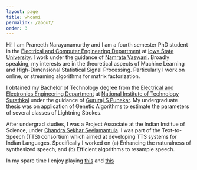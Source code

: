 ```yaml
---
layout: page
title: whoami
permalink: /about/
order: 3
---
```


Hi! I am Praneeth Narayanamurthy and I am a fourth semester PhD student in the [Electrical and Computer Engineering Department](http://www.ece.iastate.edu/) at [Iowa State University](http://www.iastate.edu/). I work under the guidance of [Namrata Vaswani](http://www.ece.iastate.edu/~namrata/). Broadly speaking, my interests are in the theoretical aspects of Machine Learning and High-Dimensional Statistical Signal Processing. Particularly I work on online, or streaming algorithms for matrix factorization.

I obtained my Bachelor of Technology degree from the [Electrical and Electronics Engineering Department](http://www.eee.nitk.ac.in/) at [National Institute of Technology Surathkal](http://www.nitk.ac.in/) under the guidance of [Gururaj S Punekar](http://www.eee.nitk.ac.in/professor/GSP). My undergraduate thesis was on application of Genetic Algorithms to estimate the parameters of several classes of Lightning Strokes.

After undergrad studies, I was a Project Associate at the Indian Institue of Science, under [Chandra Sekhar Seelamantula](https://sites.google.com/site/chandrasekharseelamantula/). I was part of the Text-to-Speech (TTS) consortium which aimed at developing TTS systems for Indian Languages. Specifically I worked on (a) Enhancing the naturalness of synthesized speech, and (b) Efficient algorithms to resample speech.

In my spare time I enjoy playing [this](https://en.wikipedia.org/wiki/Contract_bridge) and [this](https://en.wikipedia.org/wiki/Table_tennis)

